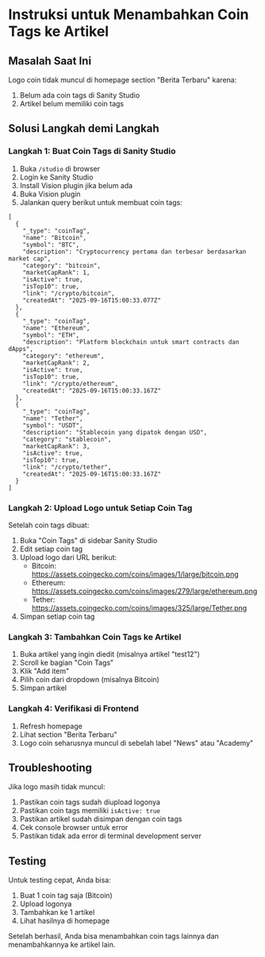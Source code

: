# Instruksi untuk Menambahkan Coin Tags ke Artikel

## Masalah Saat Ini
Logo coin tidak muncul di homepage section "Berita Terbaru" karena:
1. Belum ada coin tags di Sanity Studio
2. Artikel belum memiliki coin tags

## Solusi Langkah demi Langkah

### Langkah 1: Buat Coin Tags di Sanity Studio
1. Buka `/studio` di browser
2. Login ke Sanity Studio
3. Install Vision plugin jika belum ada
4. Buka Vision plugin
5. Jalankan query berikut untuk membuat coin tags:

```groq
[
  {
    "_type": "coinTag",
    "name": "Bitcoin",
    "symbol": "BTC",
    "description": "Cryptocurrency pertama dan terbesar berdasarkan market cap",
    "category": "bitcoin",
    "marketCapRank": 1,
    "isActive": true,
    "isTop10": true,
    "link": "/crypto/bitcoin",
    "createdAt": "2025-09-16T15:00:33.077Z"
  },
  {
    "_type": "coinTag",
    "name": "Ethereum",
    "symbol": "ETH",
    "description": "Platform blockchain untuk smart contracts dan dApps",
    "category": "ethereum",
    "marketCapRank": 2,
    "isActive": true,
    "isTop10": true,
    "link": "/crypto/ethereum",
    "createdAt": "2025-09-16T15:00:33.167Z"
  },
  {
    "_type": "coinTag",
    "name": "Tether",
    "symbol": "USDT",
    "description": "Stablecoin yang dipatok dengan USD",
    "category": "stablecoin",
    "marketCapRank": 3,
    "isActive": true,
    "isTop10": true,
    "link": "/crypto/tether",
    "createdAt": "2025-09-16T15:00:33.167Z"
  }
]
```

### Langkah 2: Upload Logo untuk Setiap Coin Tag
Setelah coin tags dibuat:
1. Buka "Coin Tags" di sidebar Sanity Studio
2. Edit setiap coin tag
3. Upload logo dari URL berikut:
   - Bitcoin: https://assets.coingecko.com/coins/images/1/large/bitcoin.png
   - Ethereum: https://assets.coingecko.com/coins/images/279/large/ethereum.png
   - Tether: https://assets.coingecko.com/coins/images/325/large/Tether.png
4. Simpan setiap coin tag

### Langkah 3: Tambahkan Coin Tags ke Artikel
1. Buka artikel yang ingin diedit (misalnya artikel "test12")
2. Scroll ke bagian "Coin Tags"
3. Klik "Add item"
4. Pilih coin dari dropdown (misalnya Bitcoin)
5. Simpan artikel

### Langkah 4: Verifikasi di Frontend
1. Refresh homepage
2. Lihat section "Berita Terbaru"
3. Logo coin seharusnya muncul di sebelah label "News" atau "Academy"

## Troubleshooting
Jika logo masih tidak muncul:
1. Pastikan coin tags sudah diupload logonya
2. Pastikan coin tags memiliki `isActive: true`
3. Pastikan artikel sudah disimpan dengan coin tags
4. Cek console browser untuk error
5. Pastikan tidak ada error di terminal development server

## Testing
Untuk testing cepat, Anda bisa:
1. Buat 1 coin tag saja (Bitcoin)
2. Upload logonya
3. Tambahkan ke 1 artikel
4. Lihat hasilnya di homepage

Setelah berhasil, Anda bisa menambahkan coin tags lainnya dan menambahkannya ke artikel lain.


